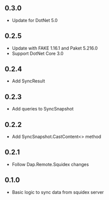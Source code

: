 ## 0.3.0
* Update for DotNet 5.0

## 0.2.5
* Update with FAKE 1.16.1 and Paket 5.216.0
* Support DotNet Core 3.0

## 0.2.4
* Add SyncResult

## 0.2.3
* Add queries to SyncSnapshot

## 0.2.2
* Add SyncSnapshot.CastContent<> method

## 0.2.1
* Follow Dap.Remote.Squidex changes

## 0.1.0
* Basic logic to sync data from squidex server
